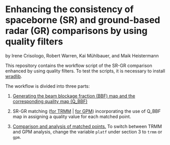 # Enhancing the consistency of spaceborne (SR) and ground-based radar (GR) comparisons by using quality filters

by Irene Crisologo, Robert Warren, Kai Mühlbauer, and Maik Heistermann

This repository contains the workflow script of the SR-GR comparison enhanced by using quality filters. To test the scripts, it is necessary to install [wradlib](https://github.com/wradlib/wradlib).

The workflow is divided into three parts:

1. [Generating the beam blockage fraction (BBF) map and the corresponding quality map (Q_BBF)](https://github.com/wradlib/radargpm-beamblockage/blob/master/scripts/00_Beam_Blockage_Map.ipynb)

2. SR-GR matching ([for TRMM](https://github.com/wradlib/radargpm-beamblockage/blob/master/scripts/01_Workflow_TRMM.ipynb) | [for GPM](https://github.com/wradlib/radargpm-beamblockage/blob/master/scripts/02_Workflow_GPM.ipynb)) incorporating the use of Q_BBF map in assigning a quality value for each matched point. 

3. [Comparison and analysis of matched points.](https://github.com/wradlib/radargpm-beamblockage/blob/master/scripts/03_Overpass_analysis.ipynb) To switch between TRMM and GPM analysis, change the variable `platf` under section 3 to `trmm` or `gpm`.
